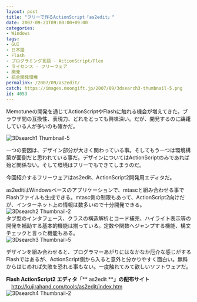 ```yaml
---
layout: post
title: "フリーで作るActionScript「as2edit」"
date: 2007-09-21T09:00:00+09:00
categories:
- Windows
tags: 
- GUI
- 日本語
- Flash
- プログラミング言語 - ActionScript/Flex
- ライセンス - フリーウェア
- 開発
- 統合開発環境
permalink: /2007/09/as2edit/
catch: https://images.moongift.jp/2007/09/3dsearch3-thumbnail-5.png
id: 4053
---
```

Memotuneの開発を通じてActionScriptやFlashに触れる機会が増えてきた。ブラウザ間の互換性、表現力、どれをとっても興味深い。だが、開発するのに躊躇している人が多いのも確かだ。   
  
 ![3Dsearch1 Thumbnail-5](https://images.moongift.jp/2007/09/3dsearch1-thumbnail-5.png)  
  
一つの要因は、デザイン部分が大きく関わっている事。そしてもう一つは環境構築が面倒だと思われている事だ。デザインについてはActionScriptのみであれば殆ど関係ない。そして環境はフリーでもできてしまうのだ。   
  
今回紹介するフリーウェアはas2edit、ActionScript2開発用エディタだ。   
<!--more-->  
as2editはWindowsベースのアプリケーションで、mtascと組み合わせる事でFlashファイルも生成できる。mtasc側の制限もあって、ActionScript2向けだが、インターネット上の情報は数多いので十分開発できる。   
 ![3Dsearch2 Thumbnail-2](https://images.moongift.jp/2007/09/3dsearch2-thumbnail-2.png)  
タブ型のインタフェース、クラスの構造解析とコード補完、ハイライト表示等の開発を補助する基本的機能は揃っている。定数や関数へジャンプする機能、構文チェックと言った機能もある。   
 ![3Dsearch3 Thumbnail-5](https://images.moongift.jp/2007/09/3dsearch3-thumbnail-5.png)  
  
デザインを組み合わせると、プログラマーあがりにはなかなか厄介な感じがするFlashではあるが、ActionScript側から入ると意外と分かりやすく面白い。無料からはじめれば失敗を恐れる事もない。一度触れてみて欲しいソフトウェアだ。   
  
**Flash ActionScript2**  **エディタ「**** as2edit ****」の配布サイト**   
　[http://kujirahand.com/tools/as2edit/index.htm   
](http://kujirahand.com/tools/as2edit/index.htm) ![3Dsearch4 Thumbnail-2](https://images.moongift.jp/2007/09/3dsearch4-thumbnail-2.png)

